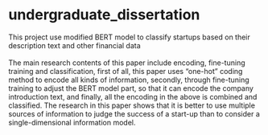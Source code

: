 # undergraduate_dissertation

This project use modified BERT model to classify startups based on their description text and other financial data<br/>
<br/>
The main research contents of this paper include encoding, fine-tuning training and classification, first of all, this paper uses “one-hot” coding method to encode all kinds of information, secondly, through fine-tuning training to adjust the BERT model part, so that it can encode the company introduction text, and finally, all the encoding in the above is combined and classified. The research in this paper shows that it is better to use multiple sources of information to judge the success of a start-up than to consider a single-dimensional information model.
